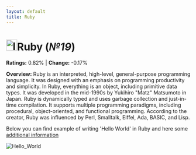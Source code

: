 ```yaml
---
layout: default
title: Ruby
---
```


# <img src="https://upload.wikimedia.org/wikipedia/commons/f/f1/Ruby_logo_64x64.png" alt="logo" width="30"/>**Ruby** (_№19_) 

**Ratings:** 0.82% | **Change:** -0.17% 

**Overview:** Ruby is an interpreted, high-level, general-purpose programming language. It was designed with an emphasis on programming productivity and simplicity. In Ruby, everything is an object, including primitive data types. It was developed in the mid-1990s by Yukihiro "Matz" Matsumoto in Japan.
Ruby is dynamically typed and uses garbage collection and just-in-time compilation. It supports multiple programming paradigms, including procedural, object-oriented, and functional programming. According to the creator, Ruby was influenced by Perl, Smalltalk, Eiffel, Ada, BASIC, and Lisp.



Below you can find example of writing 'Hello World' in Ruby and here some [additional information](https://en.wikipedia.org/wiki/Ruby_(programming_language))

![Hello_World](https://www.wikihow.com/images/6/6b/Write-a-Hello-World-Program-in-Ruby-Step-10.jpg)
